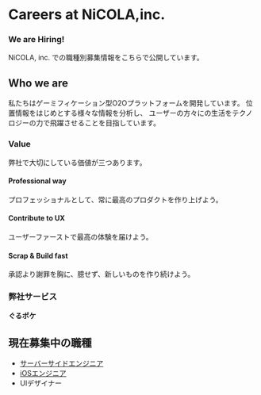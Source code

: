 # Careers at NiCOLA,inc.
### We are Hiring!
NiCOLA, inc. での職種別募集情報をこちらで公開しています。

## Who we are
私たちはゲーミフィケーション型O2Oプラットフォームを開発しています。
位置情報をはじめとする様々な情報を分析し、
ユーザーの方々にの生活をテクノロジーの力で飛躍させることを目指しています。

### Value
弊社で大切にしている価値が三つあります。

#### Professional way
プロフェッショナルとして、常に最高のプロダクトを作り上げよう。

#### Contribute to UX
ユーザーファーストで最高の体験を届けよう。

#### Scrap & Build fast
承認より謝罪を胸に、臆せず、新しいものを作り続けよう。

### 弊社サービス

**ぐるポケ**


## 現在募集中の職種
* [サーバーサイドエンジニア](https://github.com/NiCOLA-inc/careers/blob/master/Server_side_engineer_career.md)
* [iOSエンジニア](https://github.com/NiCOLA-inc/careers/blob/master/iOS_engineer_career.md)
* UIデザイナー




